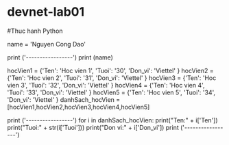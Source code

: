 # devnet-lab01
#Thuc hanh Python

name = 'Nguyen Cong Dao'

print ('-----------------')
print (name)

hocVien1 = {'Ten': 'Hoc vien 1', 'Tuoi': '30', 'Don_vi': 'Viettel' }
hocVien2 = {'Ten': 'Hoc vien 2', 'Tuoi': '31', 'Don_vi': 'Viettel' }
hocVien3 = {'Ten': 'Hoc vien 3', 'Tuoi': '32', 'Don_vi': 'Viettel' }
hocVien4 = {'Ten': 'Hoc vien 4', 'Tuoi': '33', 'Don_vi': 'Viettel' }
hocVien5 = {'Ten': 'Hoc vien 5', 'Tuoi': '34', 'Don_vi': 'Viettel' }
danhSach_hocVien = [hocVien1,hocVien2,hocVien3,hocVien4,hocVien5]

print ('-----------------')
for i in danhSach_hocVien:
    print("Ten:" + i['Ten'])
    print("Tuoi:" + str(i['Tuoi']))
    print("Don vi:" + i['Don_vi'])
    print ('-----------------')
    